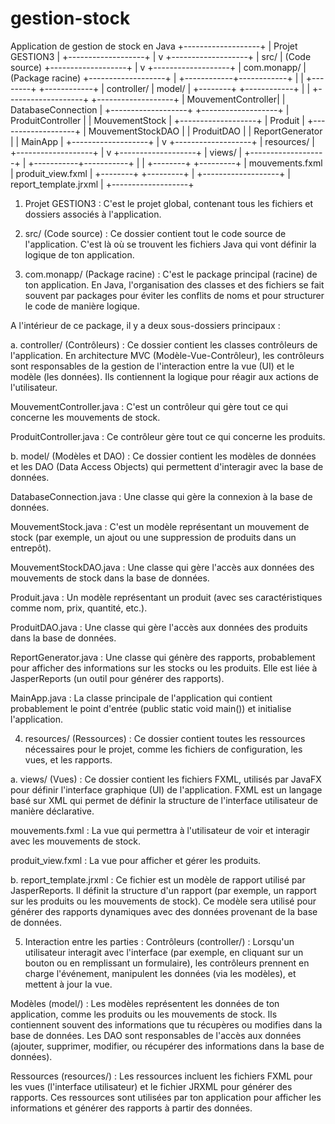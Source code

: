 # gestion-stock
Application de gestion de stock en Java 
+-------------------+
|  Projet GESTION3  |
+-------------------+
        |
        v
+-------------------+
|      src/         |  (Code source)
+-------------------+
        |
        v
+-------------------+
|     com.monapp/   |  (Package racine)
+-------------------+
        |
   +------------+------------+
   |                         |
+--------+              +------------+
| controller/            | model/     |
+--------+              +------------+
   |                         |
+-------------------+   +-------------------+
| MouvementController|   | DatabaseConnection |
+-------------------+   +-------------------+
| ProduitController  |   | MouvementStock     |
+-------------------+   | Produit            |
                        +-------------------+
                        | MouvementStockDAO  |
                        | ProduitDAO         |
                        | ReportGenerator    |
                        | MainApp            |
                        +-------------------+
        |
        v
+-------------------+
|   resources/      |
+-------------------+
        |
        v
+-------------------+
|    views/         |
+-------------------+
        |
  +-----------+-----------+
  |                       |
+--------+            +---------+
| mouvements.fxml     | produit_view.fxml |
+--------+            +---------+
        |
+-------------------+
| report_template.jrxml |
+-------------------+
1. Projet GESTION3 :
C'est le projet global, contenant tous les fichiers et dossiers associés à l'application.

2. src/ (Code source) :
Ce dossier contient tout le code source de l'application. C'est là où se trouvent les fichiers Java qui vont définir la logique de ton application.

3. com.monapp/ (Package racine) :
C'est le package principal (racine) de ton application. En Java, l'organisation des classes et des fichiers se fait souvent par packages pour éviter les conflits de noms et pour structurer le code de manière logique.

A l'intérieur de ce package, il y a deux sous-dossiers principaux :

a. controller/ (Contrôleurs) :
Ce dossier contient les classes contrôleurs de l'application. En architecture MVC (Modèle-Vue-Contrôleur), les contrôleurs sont responsables de la gestion de l'interaction entre la vue (UI) et le modèle (les données). Ils contiennent la logique pour réagir aux actions de l'utilisateur.

MouvementController.java : C'est un contrôleur qui gère tout ce qui concerne les mouvements de stock.

ProduitController.java : Ce contrôleur gère tout ce qui concerne les produits.

b. model/ (Modèles et DAO) :
Ce dossier contient les modèles de données et les DAO (Data Access Objects) qui permettent d'interagir avec la base de données.

DatabaseConnection.java : Une classe qui gère la connexion à la base de données.

MouvementStock.java : C'est un modèle représentant un mouvement de stock (par exemple, un ajout ou une suppression de produits dans un entrepôt).

MouvementStockDAO.java : Une classe qui gère l'accès aux données des mouvements de stock dans la base de données.

Produit.java : Un modèle représentant un produit (avec ses caractéristiques comme nom, prix, quantité, etc.).

ProduitDAO.java : Une classe qui gère l'accès aux données des produits dans la base de données.

ReportGenerator.java : Une classe qui génère des rapports, probablement pour afficher des informations sur les stocks ou les produits. Elle est liée à JasperReports (un outil pour générer des rapports).

MainApp.java : La classe principale de l'application qui contient probablement le point d'entrée (public static void main()) et initialise l'application.

4. resources/ (Ressources) :
Ce dossier contient toutes les ressources nécessaires pour le projet, comme les fichiers de configuration, les vues, et les rapports.

a. views/ (Vues) :
Ce dossier contient les fichiers FXML, utilisés par JavaFX pour définir l'interface graphique (UI) de l'application. FXML est un langage basé sur XML qui permet de définir la structure de l'interface utilisateur de manière déclarative.

mouvements.fxml : La vue qui permettra à l'utilisateur de voir et interagir avec les mouvements de stock.

produit_view.fxml : La vue pour afficher et gérer les produits.

b. report_template.jrxml :
Ce fichier est un modèle de rapport utilisé par JasperReports. Il définit la structure d'un rapport (par exemple, un rapport sur les produits ou les mouvements de stock). Ce modèle sera utilisé pour générer des rapports dynamiques avec des données provenant de la base de données.

5. Interaction entre les parties :
Contrôleurs (controller/) : Lorsqu'un utilisateur interagit avec l'interface (par exemple, en cliquant sur un bouton ou en remplissant un formulaire), les contrôleurs prennent en charge l'événement, manipulent les données (via les modèles), et mettent à jour la vue.

Modèles (model/) : Les modèles représentent les données de ton application, comme les produits ou les mouvements de stock. Ils contiennent souvent des informations que tu récupères ou modifies dans la base de données. Les DAO sont responsables de l'accès aux données (ajouter, supprimer, modifier, ou récupérer des informations dans la base de données).

Ressources (resources/) : Les ressources incluent les fichiers FXML pour les vues (l'interface utilisateur) et le fichier JRXML pour générer des rapports. Ces ressources sont utilisées par ton application pour afficher les informations et générer des rapports à partir des données.
